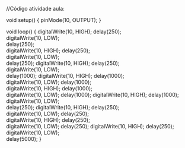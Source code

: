 //Código atividade aula:

void setup() {
  pinMode(10, OUTPUT);
}

void loop() {
  digitalWrite(10, HIGH); 
  delay(250);                     
  digitalWrite(10, LOW);  
  delay(250);               
  digitalWrite(10, HIGH); 
  delay(250);    
  digitalWrite(10, LOW);  
  delay(250); 
  digitalWrite(10, HIGH); 
  delay(250);    
  digitalWrite(10, LOW);  
  delay(1000); 
  digitalWrite(10, HIGH); 
  delay(1000);                    
  digitalWrite(10, LOW); 
  delay(1000);             
  digitalWrite(10, HIGH); 
  delay(1000);    
  digitalWrite(10, LOW); 
  delay(1000); 
  digitalWrite(10, HIGH);
  delay(1000);    
  digitalWrite(10, LOW);  
  delay(250);
  digitalWrite(10, HIGH); 
  delay(250);                  
  digitalWrite(10, LOW); 
  delay(250);     
  digitalWrite(10, HIGH); 
  delay(250);    
  digitalWrite(10, LOW);
  delay(250); 
  digitalWrite(10, HIGH); 
  delay(250);    
  digitalWrite(10, LOW);  
  delay(5000);
}

